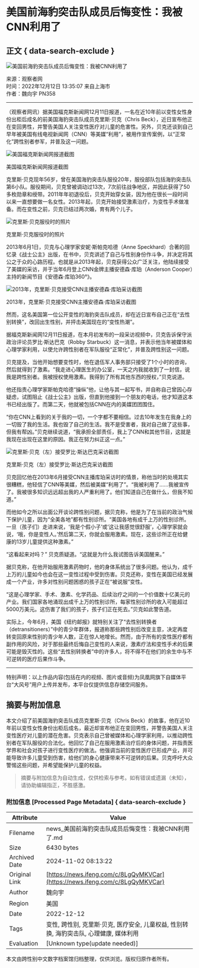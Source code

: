 # 美国前海豹突击队成员后悔变性：我被CNN利用了

## 正文 { data-search-exclude }


![美国前海豹突击队成员后悔变性：我被CNN利用了](https://d.ifengimg.com/w121_h75_q90/x0.ifengimg.com/res/2022/2CCF0622556124DD50A3155937F0B82AD0D8B670_size223_w1227_h383.jpg)

来源：观察者网  
时间：2022年12月12日 13:35:07 来自上海市  
作者：魏向宇 PN358  

---

（观察者网讯）据美国福克斯新闻网12月11日报道，一名在近10年前以变性女性身份出柜后成名的前美国海豹突击队成员克里斯·贝克（Chris Beck），近日宣布他正在变回男性，并警告美国人关注变性医疗对儿童的危害性。另外，贝克还谈到自己早年被美国有线电视新闻网（CNN）等美媒“利用”，被用作宣传案例，以“正常化”跨性别者参军，并普及这一问题。

![美国福克斯新闻网报道截图](https://x0.ifengimg.com/res/2022/2CCF0622556124DD50A3155937F0B82AD0D8B670_size223_w1227_h383.jpg)

美国福克斯新闻网报道截图

克里斯·贝克现年56岁，曾在美国海豹突击队服役20年，服役部队包括海豹突击队第6小队。服役期间，贝克曾被调动过13次，7次前往战争地区，并因此获得了50多枚勋章和绶带。2011年年初退役后，贝克开始穿女装，因为他在很长一段时间以来一直想要做一名女性。2013年起，贝克开始接受激素治疗，为变性手术做准备。而在变性之前，贝克已结过两次婚，育有两个儿子。

![克里斯·贝克服役时的照片](https://x0.ifengimg.com/res/2022/5E8334570E6F4AE64B0465E81D302FAA7666DEA3_size423_w634_h476.png)

克里斯·贝克服役时的照片

2013年6月1日，贝克与心理学家安妮·斯帕克哈德（Anne Speckhard）合著的回忆录《战士公主》出版，在书中，贝克讲述了自己与性别身份作斗争，并决定将其公之于众的心路历程。也就是从2013年起，贝克获得公众广泛关注，他陆续接受了美媒的采访，并于当年6月登上CNN金牌主播安德森·库珀（Anderson Cooper）主持的新闻节目《安德森·库珀360°》。

![2013年，克里斯·贝克接受CNN主播安德森·库珀采访截图](https://x0.ifengimg.com/res/2022/AA1296C3EA6F5A8D34AE536215A4BF846BC2AB8E_size435_w640_h360.png)

2013年，克里斯·贝克接受CNN主播安德森·库珀采访截图

然而，这名美国第一位公开变性的海豹突击队成员，却在近日宣布自己正在“去性别转换”，改回出生性别，并抨击美国现在的“变性热潮”。

据福克斯新闻网12月11日报道，在本月初发布的一段采访视频中，贝克告诉保守派政治评论员罗比·斯达巴克（Robby Starbuck）这一消息，并表示他当年被媒体和心理学家利用，以使允许跨性别者在军队服役“正常化”，并普及跨性别这一问题。

贝克提及，当他开始想要变性时，他在退伍军人事务部只接受了1个小时的咨询，然后就得到了激素。“我走进心理医生的办公室，一天之内我就收到了一封信，说我是跨性别者。我被授权使用激素。我得到了所有其他东西的授权，”贝克说道。

他还指责心理学家斯帕克哈德“操纵”他，让他与其一起写书，并自称自己曾因心存疑虑，试图阻止《战士公主》出版，但直到他接到一个朋友的电话，他才知道这本书已经出版了。而第二天，他就被包括CNN在内的美媒团团围住。

“你在CNN上看到的关于我的一切，一个字都不要相信。过去10年发生在我身上的一切毁了我的生活。我也毁了自己的生活。我不是受害者，我对自己做了这些事，但我有帮凶。”贝克继续说道，“我承担全部责任，我上了CNN和其他节目，这就是我现在出现在这里的原因。我正在努力纠正这一点。”

![克里斯·贝克（左）接受罗比·斯达巴克采访截图](https://x0.ifengimg.com/res/2022/C9E42CC3424AA6E3F2CAF8D2F3F6CFC3E955823F_size1002_w1265_h709.png)

克里斯·贝克（左）接受罗比·斯达巴克采访截图

贝克回忆他在2013年6月接受CNN主播库珀采访时的情景，称他当时的处境其实很糟糕，他轻信了CNN等美媒，然后被美媒“利用了”。“我被利用了……我被宣传了。我被很多知识远远超出我的人严重利用了。他们知道自己在做什么，但我不知道。”

而他如今之所以出面公开谈论跨性别问题，据贝克称，他是为了在当前的政治气候下保护儿童，因为“全美各地”都有性别诊所。“美国各地有成千上万的性别诊所。一旦（孩子们）走进来说，‘我是个假小子’或‘这让我感觉很舒服’，心理学家就会说，‘哦，你是变性人。’然后第二天，你就会服用激素。现在，这些诊所正在给健康的13岁儿童提供这种激素。”

“这看起来对吗？” 贝克质疑道。“这就是为什么我试图告诉美国醒来。”

据贝克称，在他开始服用激素药物时，他的身体系统出了很多问题。他认为，成千上万的儿童如今也会在这一变性过程中受到伤害。贝克还称，变性在美国已经发展成一个产业，许多对性别问题困惑的孩子正在“被说服”变性。

“这是心理学家、手术、激素、化学药品、后续治疗之间的一个价值数十亿美元的产业。我们国家各地涌现出成千上万的性别诊所，每家性别诊所的收入可能超过5000万美元。这伤害了我们的孩子，孩子们正在死去。”贝克如此警告道。

实际上，今年6月，美国《纽约邮报》就特别关注了“去性别转换者（detransitioners）”中的青少年群体，报道称那些跨性别后改变主意，决定再度转变回原来性别的青少年人数，正在惊人地增长。然而，由于所有的变性医疗都有副作用的风险，对于那些最终后悔自己变性的人来说，激素疗法和变性手术的后果可能是毁灭性的。这些“去性别转换者”中的许多人，将不得不在他们的余生中与不可逆转的医疗后果作斗争。

---

特别声明：以上作品内容(包括在内的视频、图片或音频)为凤凰网旗下自媒体平台“大风号”用户上传并发布，本平台仅提供信息存储空间服务。
<!-- tcd_original_link https://news.ifeng.com/c/8LgQyMKVCar -->
## 摘要与附加信息

<!-- tcd_abstract -->
本文介绍了前美国海豹突击队成员克里斯·贝克（Chris Beck）的故事，他在近10年前以变性女性身份出柜后成名，最近却宣布他正在变回男性，并警告美国人关注变性医疗对儿童的潜在危害。贝克表示自己曾被媒体和心理学家利用，以推动跨性别者在军队服役的合法化。他回忆了自己在服用激素治疗后的身体问题，并指责医学界和社会对孩子进行变性医疗的做法。他强调当前的变性医疗已形成产业，并可能导致许多儿童受到伤害，给他们的身心健康带来不可逆转的后果。贝克呼吁大众警惕这些问题，并希望能保护儿童的权益。
<!-- tcd_abstract_end -->

> 摘要与附加信息为自动生成，仅供检索与参考。如有错误或遗漏（未知），请协助编辑指正，不胜感激。

### 附加信息 [Processed Page Metadata] { data-search-exclude }

| Attribute       | Value                                  |
|-----------------|----------------------------------------|
| Filename        | news_美国前海豹突击队成员后悔变性：我被CNN利用了.md                             |
| Size            | 6430 bytes                           |
| Archived Date   | 2024-11-02 08:13:22                             |
| Original Link   | [https://news.ifeng.com/c/8LgQyMKVCar](https://news.ifeng.com/c/8LgQyMKVCar)                       |
| Author          | 魏向宇                               |
| Region          | 美国                               |
| Date            | 2022-12-12                                 |
| Tags            | 变性, 跨性别, 克里斯·贝克, 医疗安全, 儿童权益, 性别转换, 海豹突击队, 心理健康, 媒体利用                                 |
| Evaluation            | [Unknown type(update needed)]                                 |
<!-- tcd_table_end -->

本文由跨性别中文数字档案馆归档整理，仅供浏览。版权归原作者所有。
